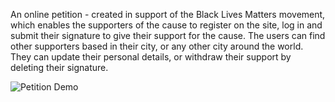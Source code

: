 An online petition - created in support of the Black Lives Matters movement, which enables the supporters of the cause to register on the site, log in and submit their signature to give their support for the cause. The users can find other supporters based in their city, or any other city around the world. They can update their personal details, or withdraw their support by deleting their signature.

![Petition Demo](demo/petition.gif)
